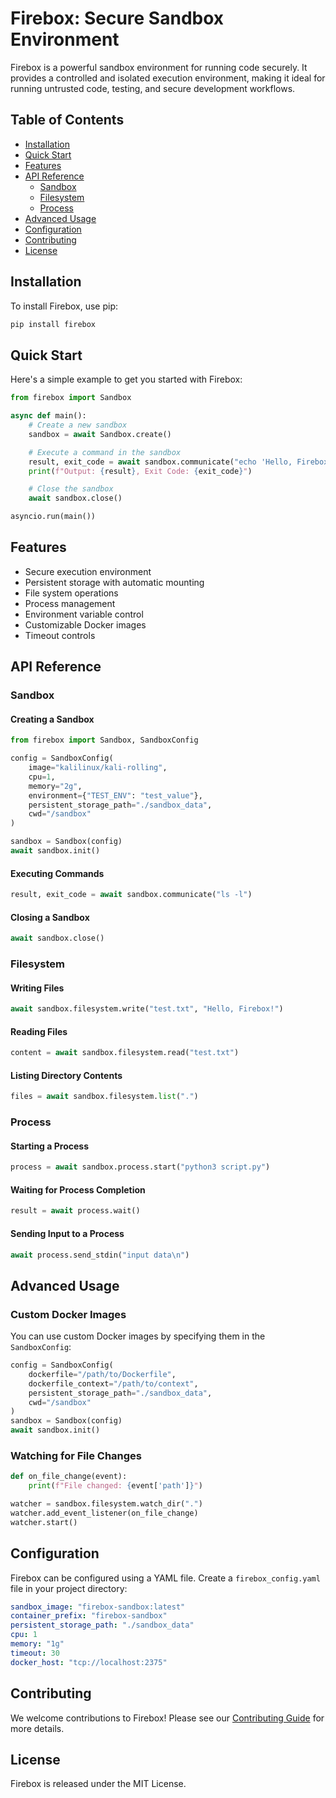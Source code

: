 # Firebox: Secure Sandbox Environment

Firebox is a powerful sandbox environment for running code securely. It provides a controlled and isolated execution environment, making it ideal for running untrusted code, testing, and secure development workflows.

## Table of Contents

- [Installation](#installation)
- [Quick Start](#quick-start)
- [Features](#features)
- [API Reference](#api-reference)
  - [Sandbox](#sandbox)
  - [Filesystem](#filesystem)
  - [Process](#process)
- [Advanced Usage](#advanced-usage)
- [Configuration](#configuration)
- [Contributing](#contributing)
- [License](#license)

## Installation

To install Firebox, use pip:

```bash
pip install firebox
```

## Quick Start

Here's a simple example to get you started with Firebox:

```python
from firebox import Sandbox

async def main():
    # Create a new sandbox
    sandbox = await Sandbox.create()

    # Execute a command in the sandbox
    result, exit_code = await sandbox.communicate("echo 'Hello, Firebox!'")
    print(f"Output: {result}, Exit Code: {exit_code}")

    # Close the sandbox
    await sandbox.close()

asyncio.run(main())
```

## Features

- Secure execution environment
- Persistent storage with automatic mounting
- File system operations
- Process management
- Environment variable control
- Customizable Docker images
- Timeout controls

## API Reference

### Sandbox

#### Creating a Sandbox

```python
from firebox import Sandbox, SandboxConfig

config = SandboxConfig(
    image="kalilinux/kali-rolling",
    cpu=1,
    memory="2g",
    environment={"TEST_ENV": "test_value"},
    persistent_storage_path="./sandbox_data",
    cwd="/sandbox"
)

sandbox = Sandbox(config)
await sandbox.init()
```

#### Executing Commands

```python
result, exit_code = await sandbox.communicate("ls -l")
```

#### Closing a Sandbox

```python
await sandbox.close()
```

### Filesystem

#### Writing Files

```python
await sandbox.filesystem.write("test.txt", "Hello, Firebox!")
```

#### Reading Files

```python
content = await sandbox.filesystem.read("test.txt")
```

#### Listing Directory Contents

```python
files = await sandbox.filesystem.list(".")
```

### Process

#### Starting a Process

```python
process = await sandbox.process.start("python3 script.py")
```

#### Waiting for Process Completion

```python
result = await process.wait()
```

#### Sending Input to a Process

```python
await process.send_stdin("input data\n")
```

## Advanced Usage

### Custom Docker Images

You can use custom Docker images by specifying them in the `SandboxConfig`:

```python
config = SandboxConfig(
    dockerfile="/path/to/Dockerfile",
    dockerfile_context="/path/to/context",
    persistent_storage_path="./sandbox_data",
    cwd="/sandbox"
)
sandbox = Sandbox(config)
await sandbox.init()
```

### Watching for File Changes

```python
def on_file_change(event):
    print(f"File changed: {event['path']}")

watcher = sandbox.filesystem.watch_dir(".")
watcher.add_event_listener(on_file_change)
watcher.start()
```

## Configuration

Firebox can be configured using a YAML file. Create a `firebox_config.yaml` file in your project directory:

```yaml
sandbox_image: "firebox-sandbox:latest"
container_prefix: "firebox-sandbox"
persistent_storage_path: "./sandbox_data"
cpu: 1
memory: "1g"
timeout: 30
docker_host: "tcp://localhost:2375"
```

## Contributing

We welcome contributions to Firebox! Please see our [Contributing Guide](CONTRIBUTING.md) for more details.

## License

Firebox is released under the MIT License.
